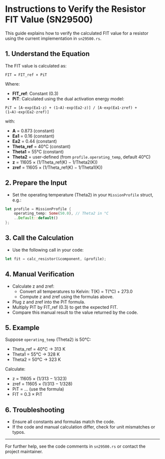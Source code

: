 # Instructions to Verify the Resistor FIT Value (SN29500)

This guide explains how to verify the calculated FIT value for a resistor using the current implementation in `sn29500.rs`.

## 1. Understand the Equation
The FIT value is calculated as:

```
FIT = FIT_ref × PiT
```
Where:
- **FIT_ref**: Constant (0.3)
- **PiT**: Calculated using the dual activation energy model:

```
PiT = [A·exp(Ea1·z) + (1−A)·exp(Ea2·z)] / [A·exp(Ea1·zref) + (1−A)·exp(Ea2·zref)]
```
with:
- **A** = 0.873 (constant)
- **Ea1** = 0.16 (constant)
- **Ea2** = 0.44 (constant)
- **Theta_ref** = 40°C (constant)
- **Theta1** = 55°C (constant)
- **Theta2** = user-defined (from `profile.operating_temp`, default 40°C)
- **z** = 11605 × (1/Theta_ref(K) − 1/Theta2(K))
- **zref** = 11605 × (1/Theta_ref(K) − 1/Theta1(K))

## 2. Prepare the Input
- Set the operating temperature (Theta2) in your `MissionProfile` struct, e.g.:

```rust
let profile = MissionProfile {
    operating_temp: Some(50.0), // Theta2 in °C
    ..Default::default()
};
```

## 3. Call the Calculation
- Use the following call in your code:

```rust
let fit = calc_resistor(&component, &profile);
```

## 4. Manual Verification
- Calculate z and zref:
    - Convert all temperatures to Kelvin: T(K) = T(°C) + 273.0
    - Compute z and zref using the formulas above.
- Plug z and zref into the PiT formula.
- Multiply PiT by FIT_ref (0.3) to get the expected FIT.
- Compare this manual result to the value returned by the code.

## 5. Example
Suppose `operating_temp` (Theta2) is 50°C:
- Theta_ref = 40°C → 313 K
- Theta1 = 55°C → 328 K
- Theta2 = 50°C → 323 K

Calculate:
- z = 11605 × (1/313 − 1/323)
- zref = 11605 × (1/313 − 1/328)
- PiT = ... (use the formula)
- FIT = 0.3 × PiT

## 6. Troubleshooting
- Ensure all constants and formulas match the code.
- If the code and manual calculation differ, check for unit mismatches or typos.

---
For further help, see the code comments in `sn29500.rs` or contact the project maintainer.
